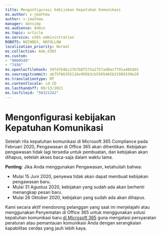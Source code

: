 ```yaml
---
title: Mengonfigurasi kebijakan Kepatuhan Komunikasi
ms.author: v-jmathew
author: v-jmathew
manager: dansimp
ms.audience: Admin
ms.topic: article
ms.service: o365-administration
ROBOTS: NOINDEX, NOFOLLOW
localization_priority: Normal
ms.collection: Adm_O365
ms.custom:
- "9000549"
- "7456"
ms.openlocfilehash: 59747b9bc2fb7b8f573a2757ad0acf791a485dd1
ms.sourcegitcommit: ab75f66355116e995b3cb5505465b31989339e28
ms.translationtype: MT
ms.contentlocale: id-ID
ms.lasthandoff: 08/13/2021
ms.locfileid: "58321242"
---
```

# <a name="configure-communication-compliance-policies"></a>Mengonfigurasi kebijakan Kepatuhan Komunikasi

Setelah rilis kepatuhan komunikasi di Microsoft 365 Compliance pada Februari 2020, Pengawasan di Office 365 akan dihentikan. Kebijakan pengawasan tidak lagi tersedia untuk pembuatan, dan kebijakan akan dihapus, setelah akses baca-saja dalam waktu lama.

**Penting**: Jika Anda menggunakan Pengawasan, ketahuilah bahwa:

- Mulai 15 Juni 2020, penyewa tidak akan dapat membuat kebijakan pengawasan baru.
- Mulai 31 Agustus 2020, kebijakan yang sudah ada akan berhenti menangkap pesan baru.
- Mulai 26 Oktober 2020, kebijakan yang sudah ada akan dihapus.

Kami secara aktif mendorong pelanggan yang saat ini menjelajahi atau menggunakan Penyematan di Office 365 untuk menggunakan solusi kepatuhan komunikasi baru [di Microsoft 365](https://go.microsoft.com/fwlink/?linkid=2128593) guna mengatasi persyaratan peraturan atau pemantauan komunikasi Anda dengan serangkaian kapabilitas cerdas yang jauh lebih kaya.
